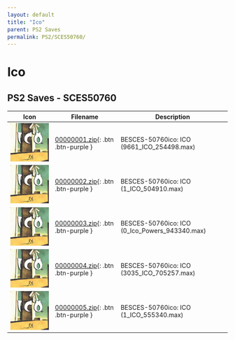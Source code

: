 ```yaml
---
layout: default
title: "Ico"
parent: PS2 Saves
permalink: PS2/SCES50760/
---
```

# Ico

## PS2 Saves - SCES50760

| Icon | Filename | Description |
|------|----------|-------------|
| ![Ico](icon0.png) | [00000001.zip](00000001.zip){: .btn .btn-purple } | BESCES-50760ico: ICO (9661_ICO_254498.max) |
| ![Ico](icon0.png) | [00000002.zip](00000002.zip){: .btn .btn-purple } | BESCES-50760ico: ICO (1_ICO_504910.max) |
| ![Ico](icon0.png) | [00000003.zip](00000003.zip){: .btn .btn-purple } | BESCES-50760ico: ICO (0_Ico_Powers_943340.max) |
| ![Ico](icon0.png) | [00000004.zip](00000004.zip){: .btn .btn-purple } | BESCES-50760ico: ICO (3035_ICO_705257.max) |
| ![Ico](icon0.png) | [00000005.zip](00000005.zip){: .btn .btn-purple } | BESCES-50760ico: ICO (1_ICO_555340.max) |
